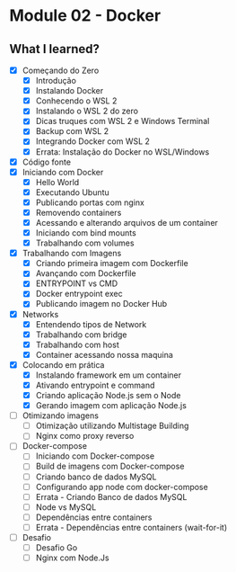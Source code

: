# Module 02 - Docker

## What I learned?

- [x] Começando do Zero
  - [x] Introdução
  - [x] Instalando Docker
  - [x] Conhecendo o WSL 2
  - [x] Instalando o WSL 2 do zero
  - [x] Dicas truques com WSL 2 e Windows Terminal
  - [x] Backup com WSL 2
  - [x] Integrando Docker com WSL 2
  - [x] Errata: Instalação do Docker no WSL/Windows
- [x] Código fonte
- [x] Iniciando com Docker
  - [x] Hello World
  - [x] Executando Ubuntu
  - [x] Publicando portas com nginx
  - [x] Removendo containers
  - [x] Acessando e alterando arquivos de um container
  - [x] Iniciando com bind mounts
  - [x] Trabalhando com volumes
- [x] Trabalhando com Imagens
  - [x] Criando primeira imagem com Dockerfile
  - [x] Avançando com Dockerfile
  - [x] ENTRYPOINT vs CMD
  - [x] Docker entrypoint exec
  - [x] Publicando imagem no Docker Hub
- [x] Networks
  - [x] Entendendo tipos de Network
  - [x] Trabalhando com bridge
  - [x] Trabalhando com host
  - [x] Container acessando nossa maquina
- [x] Colocando em prática
  - [x] Instalando framework em um container
  - [x] Ativando entrypoint e command
  - [x] Criando aplicação Node.js sem o Node
  - [x] Gerando imagem com aplicação Node.js
- [ ] Otimizando imagens
  - [ ] Otimização utilizando Multistage Building
  - [ ] Nginx como proxy reverso
- [ ] Docker-compose
  - [ ] Iniciando com Docker-compose
  - [ ] Build de imagens com Docker-compose
  - [ ] Criando banco de dados MySQL
  - [ ] Configurando app node com docker-compose
  - [ ] Errata - Criando Banco de dados MySQL
  - [ ] Node vs MySQL
  - [ ] Dependências entre containers
  - [ ] Errata - Dependências entre containers (wait-for-it)
- [ ] Desafio
  - [ ] Desafio Go
  - [ ] Nginx com Node.Js